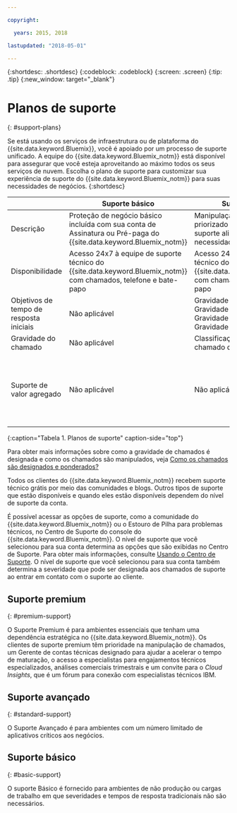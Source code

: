 ```yaml
---

copyright:

  years: 2015, 2018

lastupdated: "2018-05-01"

---
```



{:shortdesc: .shortdesc}
{:codeblock: .codeblock}
{:screen: .screen}
{:tip: .tip}
{:new_window: target="_blank"}

# Planos de suporte
{: #support-plans}

Se está usando os serviços de infraestrutura ou de plataforma do {{site.data.keyword.Bluemix}}, você é apoiado por um processo de suporte unificado. A equipe do {{site.data.keyword.Bluemix_notm}} está disponível para assegurar que você esteja aproveitando ao máximo todos os seus serviços de nuvem. Escolha o plano de suporte para customizar sua experiência de suporte do {{site.data.keyword.Bluemix_notm}} para suas necessidades de negócios.
{:shortdesc}

|  | Suporte básico | Suporte avançado | Suporte premium |
|-------------|-------------|-------------|-------------|
| Descrição |	Proteção de negócio básico incluída com sua conta de Assinatura ou Pré-paga do {{site.data.keyword.Bluemix_notm}} | Manipulação de chamado priorizado e experiência de suporte alinhadas às suas necessidades de negócios | Engajamento do cliente alinhado com seus resultados de negócios para acelerar o tempo de maturação |
| Disponibilidade | Acesso 24x7 à equipe de suporte técnico do {{site.data.keyword.Bluemix_notm}} com chamados, telefone e bate-papo | Acesso 24x7 à equipe de suporte técnico do {{site.data.keyword.Bluemix_notm}} com chamados, telefone e bate-papo | Acesso 24x7 à equipe de suporte técnico do {{site.data.keyword.Bluemix_notm}} com chamados, telefone e bate-papo |
| Objetivos de tempo de resposta iniciais | Não aplicável | Gravidade 1: menos de 1 hora <br />Gravidade 2: menos de 2 horas <br />Gravidade 3: menos de 4 horas <br />Gravidade 4: menos de 8 horas | Gravidade 1: menos de 1 hora <br />Gravidade 2: menos de 90 minutos <br />Gravidade 3: menos de 2 horas <br />Gravidade 4: menos de 4 horas |
| Gravidade do chamado | Não aplicável | Classificação da gravidade do chamado disponível | Classificação da gravidade do chamado disponível |
| Suporte de valor agregado | Não aplicável | Não aplicável | Technical Account Manager (TAM) designado <br /><br />Análises comerciais trimestrais<br /><br />Acesso aos especialistas<br /><br />Convite para o *Cloud Insights* |
{:caption="Tabela 1. Planos de suporte" caption-side="top"}

Para obter mais informações sobre como a gravidade de chamados é designada e como os chamados são manipulados, veja [Como os chamados são designados e ponderados?](/docs/get-support/ticketweight.html)

Todos os clientes do {{site.data.keyword.Bluemix_notm}} recebem suporte técnico grátis por meio das comunidades e blogs. Outros tipos de suporte que estão disponíveis e quando eles estão disponíveis dependem do nível de suporte da conta.

É possível acessar as opções de suporte, como a comunidade do {{site.data.keyword.Bluemix_notm}}
ou o Estouro de Pilha para problemas técnicos, no Centro de Suporte do console do
{{site.data.keyword.Bluemix_notm}}. O nível de suporte que você selecionou para sua conta determina as
opções que são exibidas no Centro de Suporte. Para obter mais informações, consulte
[Usando o Centro de Suporte](/docs/get-support/howtogetsupport.html#using-avatar). O nível de
suporte que você selecionou para sua conta também determina a severidade que pode ser designada aos chamados
de suporte ao entrar em contato com o suporte ao cliente.


## Suporte premium
{: #premium-support}

O Suporte Premium é para ambientes essenciais que tenham uma dependência estratégica no
{{site.data.keyword.Bluemix_notm}}. Os clientes de suporte premium têm prioridade na manipulação de chamados, um Gerente de contas técnicas designado para ajudar a acelerar o tempo de maturação, o acesso a especialistas para engajamentos técnicos especializados, análises comerciais trimestrais e um convite para o *Cloud Insights*, que é um fórum para conexão com especialistas técnicos IBM.


## Suporte avançado
{: #standard-support}

O Suporte Avançado é para ambientes com um número limitado de aplicativos críticos aos negócios.

## Suporte básico
{: #basic-support}

O suporte Básico é fornecido para ambientes de não produção ou cargas de trabalho em que severidades e tempos de resposta tradicionais não são necessários.
